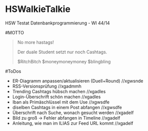 # HSWalkieTalkie
HSW Testat Datenbankprogrammierung - WI 44/14

#MOTTO
> No more hastags!
>
>Der duale Student setzt nur
>noch Cashtags.
>
>$RitchBitch
>$moneymoneymoney
>$blingbling

#ToDos
* ER-Diagramm anpassen/aktualisieren (Duell+Round)  //xgwsnde
* RSS-Versionsprüfung                               //xgadmmh
* Trending Cashtags hübsch machen                   //xgadles
* Login-Überschrift schön machen                    //xgadles
* Iban als Primäschlüssel mit dem Use               //xgwsdfe
* diselben Cashtags in einem Post abfangen          //xgwsdfe
* Überschrift nach Suche, wonach gesucht werden     //xgadelf
* Bild zu groß -> Fehler abfangen in Timeline       //xgadelf
* Anleitung, wie man im ILIAS zur Feed URL kommt    //xgadelf